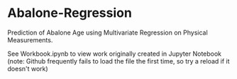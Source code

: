 # Abalone-Regression
Prediction of Abalone Age using Multivariate Regression on Physical Measurements. 

See Workbook.ipynb to view work originally created in Jupyter Notebook
(note: Github frequently fails to load the file the first time, so try a reload if it doesn't work)
